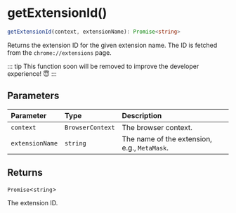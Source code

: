 # getExtensionId()

```ts
getExtensionId(context, extensionName): Promise<string>
```

Returns the extension ID for the given extension name. The ID is fetched from the `chrome://extensions` page.

::: tip
This function soon will be removed to improve the developer experience! 😇
:::

## Parameters

| Parameter | Type | Description |
| :------ | :------ | :------ |
| `context` | `BrowserContext` | The browser context. |
| `extensionName` | `string` | The name of the extension, e.g., `MetaMask`. |

## Returns

`Promise`\<`string`\>

The extension ID.
